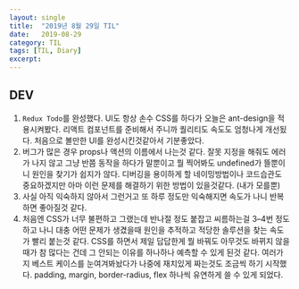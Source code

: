 ```yaml
---
layout:	single
title:	"2019년 8월 29일 TIL"
date:	2019-08-29
category: TIL
tags: [TIL, Diary]
excerpt: 
---
```


## DEV
1. `Redux Todo`를 완성했다. UI도 항상 손수 CSS를 하다가 오늘은 ant-design을 적용시켜봤다. 리액트 컴포넌트를 준비해서 주니까 퀄리티도 속도도 엄청나게 개선됬다. 처음으로 볼만한 UI를 완성시킨것같아서 기분좋았다.
2. 버그가 많은 경우 props나 액션의 이름에서 나는것 같다. 잘못 지정을 해줘도 에러가 나지 않고 그냥 반쯤 동작을 하다가 말뿐이고 뭘 찍어봐도 undefined가 뜰뿐이니 원인을 찾기가 쉽지가 않다. 디버깅을 용이하게 할 네이밍방법이나 코드습관도 중요하겠지만 아마 이런 문제를 해결하기 위한 방법이 있을것같다. (내가 모를뿐)
3. 사실 아직 익숙하지 않아서 그런거고 또 하루 정도만 익숙해지면 속도가 나니 반복하면 좋아질것 같다.
4. 처음엔 CSS가 너무 불편하고 그랬는데 반나절 정도 붙잡고 씨름하는걸 3–4번 정도 하고 나니 대충 어떤 문제가 생겼을때 원인을 추적하고 적당한 솔루션을 찾는 속도가 빨리 붙는것 같다. CSS를 하면서 제일 답답한게 뭘 바꿔도 아무것도 바뀌지 않을때가 참 많다는 건데 그 안되는 이유를 하나하나 예측할 수 있게 된것 같다. 여러가지 베스트 케이스를 눈여겨봐놨다가 나중에 재치있게 짜는것도 조금씩 하기 시작했다. padding, margin, border-radius, flex 하나씩 유연하게 쓸 수 있게 되었다.
  